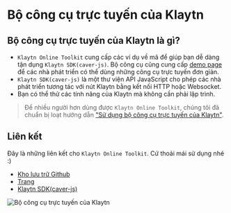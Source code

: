 # Bộ công cụ trực tuyến của Klaytn

## Bộ công cụ trực tuyến của Klaytn là gì? <a id="what-is-the-klaytn-online-toolkit"></a>
* `Klaytn Online Toolkit` cung cấp các ví dụ về mã để giúp bạn dễ dàng tận dụng `Klaytn SDK(caver-js)`. Bộ công cụ cũng cung cấp [demo page](https://toolkit.klaytn.foundation) để các nhà phát triển có thể dùng những công cụ trực tuyến đơn giản.
* `Klaytn SDK(caver-js)` là một thư viện API JavaScript cho phép các nhà phát triển tương tác với nút Klaytn bằng kết nối HTTP hoặc Websocket.
* Bạn có thể thử các tính năng của Klaytn mà không cần phải lập trình.

> Để nhiều người hơn dùng được `Klaytn Online Toolkit`, chúng tôi đã chuẩn bị loạt hướng dẫn ["Sử dụng bộ công cụ trực tuyến của Klaytn"](https://medium.com/klaytn/using-klaytn-online-toolkit-1-multisig-60399a0b0278).

## Liên kết <a id="links"></a>
Đây là những liên kết cho `Klaytn Online Toolkit`. Cứ thoải mái sử dụng nhé :)
* [Kho lưu trữ Github](https://github.com/klaytn/klaytn-online-toolkit)
* [Trang](https://toolkit.klaytn.foundation)
* [Klaytn SDK(caver-js)](../../references/sdk/caver-js/caver-js.md)

![Bộ công cụ trực tuyến của Klaytn](/img/build/tools/klaytn-online-toolkit.png)
